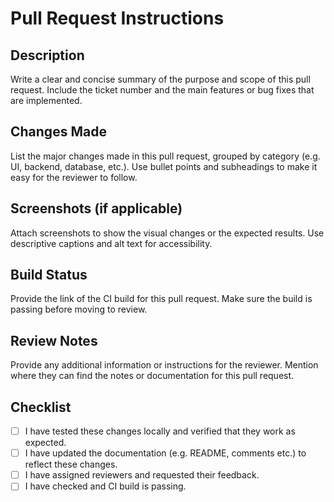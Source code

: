 # Pull Request Instructions

## Description
Write a clear and concise summary of the purpose and scope of this pull request. Include the ticket number and the main features or bug fixes that are implemented.

## Changes Made
List the major changes made in this pull request, grouped by category (e.g. UI, backend, database, etc.). Use bullet points and subheadings to make it easy for the reviewer to follow.

## Screenshots (if applicable)
Attach screenshots to show the visual changes or the expected results. Use descriptive captions and alt text for accessibility.

## Build Status
Provide the link of the CI build for this pull request. Make sure the build is passing before moving to review.

## Review Notes
Provide any additional information or instructions for the reviewer. Mention where they can find the notes or documentation for this pull request.

## Checklist
- [ ] I have tested these changes locally and verified that they work as expected.
- [ ] I have updated the documentation (e.g. README, comments etc.) to reflect these changes.
- [ ] I have assigned reviewers and requested their feedback.
- [ ] I have checked and CI build is passing.
